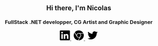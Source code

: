<section align = "center">
  <h1>Hi there, I'm Nicolas</h1>
  <h3>FullStack .NET developper, CG Artist and Graphic Designer</h3>
</section>

<section align = "center">
  <a href="https://www.linkedin.com/in/nicotro" target="_blank">
      <img alt="LinkedIn" title="LinkedIn" height="32" width="32" src="Icons/linkedin.svg">
    </a>
  <span>&nbsp</span>
    <a href="http://nicotro.b3n.fr" target="_blank">
      <img alt="Website" title="nicotro.b3n.fr" height="32" width="32" src="Icons/googlechrome.svg">
    </a>
  <span>&nbsp</span>
    <a href="https://twitter.com/nicotro" target="_blank">
      <img alt="Twitter" title="Twitter" height="32" width="32" src="Icons/twitter.svg">
    </a>
</section>
